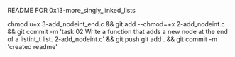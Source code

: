 README FOR 0x13-more_singly_linked_lists

chmod u+x 3-add_nodeint_end.c && git add --chmod=+x 2-add_nodeint.c && git commit -m 'task 02 Write a function that adds a new node at the end of a listint_t list. 2-add_nodeint.c' && git push
git add . && git commit -m 'created readme'